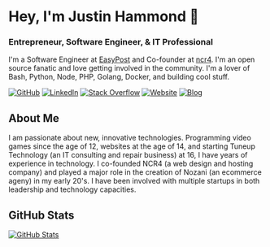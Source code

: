 # Hey, I'm Justin Hammond 👋

### Entrepreneur, Software Engineer, & IT Professional

I'm a Software Engineer at [EasyPost](https://www.easypost.com) and Co-founder at [ncr4](https://ncr4.com). I'm an open source fanatic and love getting involved in the community. I'm a lover of Bash, Python, Node, PHP, Golang, Docker, and building cool stuff.

[![GitHub](https://img.shields.io/badge/GitHub-justintime50-black)](https://github.com/Justintime50)
[![LinkedIn](https://img.shields.io/badge/LinkedIn-justin--hammond-blue)](https://www.linkedin.com/in/justin-hammond/)
[![Stack Overflow](https://img.shields.io/badge/Stack&nbsp;Overflow-justin--hammond-orange)](https://stackoverflow.com/users/6064135/justin-hammond?tab=profile)
[![Website](https://img.shields.io/badge/Website-justinpaulhammond.com-green)](https://justinpaulhammond.com)
[![Blog](https://img.shields.io/badge/Blog-blog.justinpaulhammond.com-yellowgreen)](https://justinpaulhammond.com)

## About Me

I am passionate about new, innovative technologies. Programming video games since the age of 12, websites at the age of 14, and starting Tuneup Technology (an IT consulting and repair business) at 16, I have years of experience in technology. I co-founded NCR4 (a web design and hosting company) and played a major role in the creation of Nozani (an ecommerce ageny) in my early 20's. I have been involved with multiple startups in both leadership and technology capacities.

## GitHub Stats

[![GitHub Stats](https://github-readme-stats.vercel.app/api?username=Justintime50&&show_icons=true)](https://justinpaulhammond.com)
